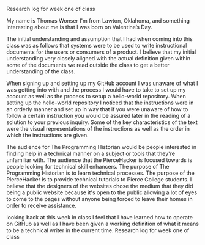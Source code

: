 Research log for week one of class

My name is Thomas Wonser I'm from Lawton, Oklahoma, and something interesting about me is that I was born on Valentine’s Day.

The initial understanding and assumption that I had when coming into this class was as follows that systems were to be used to write instructional documents for the users or consumers of a product. I believe that my initial understanding very closely aligned with the actual definition given within some of the documents we read outside the class to get a better understanding of the class.

When signing up and setting up my GitHub account I was unaware of what I was getting into with and the process I would have to take to set up my account as well as the process to setup a hello-world repository. When setting up the hello-world repository I noticed that the instructions were in an orderly manner and set up in way that if you were unaware of how to follow a certain instruction you would be assured later in the reading of a solution to your previous inquiry. Some of the key characteristics of the text were the visual representations of the instructions as well as the order in which the instructions are given.

The audience for The Programming Historian would be people interested in finding help in a technical manner on a subject or tools that they're unfamiliar with. The audience that the PierceHacker is focused towards is people looking for technical skill enhancers. The purpose of The Programming Historian is to learn technical processes. The purpose of the PierceHacker is to provide technical tutorials to Pierce College students. I believe that the designers of the websites chose the medium that they did being a public website because it's open to the public allowing a lot of eyes to come to the pages without anyone being forced to leave their homes in order to receive assistance.

looking back at this week in class I feel that I have learned how to operate on GitHub as well as I have been given a working definition of what it means to be a technical writer in the current time. Research log for week one of class
